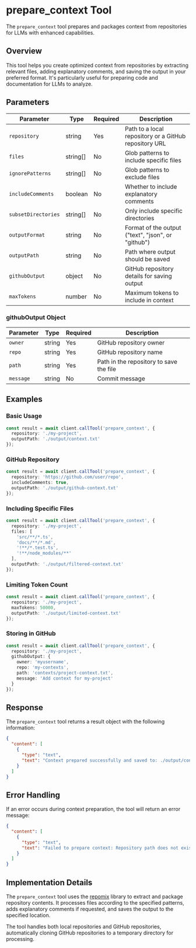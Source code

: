 # prepare_context Tool

The `prepare_context` tool prepares and packages context from repositories for LLMs with enhanced capabilities.

## Overview

This tool helps you create optimized context from repositories by extracting relevant files, adding explanatory comments, and saving the output in your preferred format. It's particularly useful for preparing code and documentation for LLMs to analyze.

## Parameters

| Parameter | Type | Required | Description |
|-----------|------|----------|-------------|
| `repository` | string | Yes | Path to a local repository or a GitHub repository URL |
| `files` | string[] | No | Glob patterns to include specific files |
| `ignorePatterns` | string[] | No | Glob patterns to exclude files |
| `includeComments` | boolean | No | Whether to include explanatory comments |
| `subsetDirectories` | string[] | No | Only include specific directories |
| `outputFormat` | string | No | Format of the output ("text", "json", or "github") |
| `outputPath` | string | No | Path where output should be saved |
| `githubOutput` | object | No | GitHub repository details for saving output |
| `maxTokens` | number | No | Maximum tokens to include in context |

### githubOutput Object

| Parameter | Type | Required | Description |
|-----------|------|----------|-------------|
| `owner` | string | Yes | GitHub repository owner |
| `repo` | string | Yes | GitHub repository name |
| `path` | string | Yes | Path in the repository to save the file |
| `message` | string | No | Commit message |

## Examples

### Basic Usage

```typescript
const result = await client.callTool('prepare_context', {
  repository: './my-project',
  outputPath: './output/context.txt'
});
```

### GitHub Repository

```typescript
const result = await client.callTool('prepare_context', {
  repository: 'https://github.com/user/repo',
  includeComments: true,
  outputPath: './output/github-context.txt'
});
```

### Including Specific Files

```typescript
const result = await client.callTool('prepare_context', {
  repository: './my-project',
  files: [
    'src/**/*.ts',
    'docs/**/*.md',
    '!**/*.test.ts',
    '!**/node_modules/**'
  ],
  outputPath: './output/filtered-context.txt'
});
```

### Limiting Token Count

```typescript
const result = await client.callTool('prepare_context', {
  repository: './my-project',
  maxTokens: 50000,
  outputPath: './output/limited-context.txt'
});
```

### Storing in GitHub

```typescript
const result = await client.callTool('prepare_context', {
  repository: './my-project',
  githubOutput: {
    owner: 'myusername',
    repo: 'my-contexts',
    path: 'contexts/project-context.txt',
    message: 'Add context for my-project'
  }
});
```

## Response

The `prepare_context` tool returns a result object with the following information:

```json
{
  "content": [
    {
      "type": "text",
      "text": "Context prepared successfully and saved to: ./output/context.txt\n\nContext prepared successfully. 25 files processed with approximately 32450 tokens.\n\nEstimated token count: 32450\n"
    }
  ]
}
```

## Error Handling

If an error occurs during context preparation, the tool will return an error message:

```json
{
  "content": [
    {
      "type": "text",
      "text": "Failed to prepare context: Repository path does not exist: ./non-existent-repo"
    }
  ]
}
```

## Implementation Details

The `prepare_context` tool uses the [repomix](https://github.com/ayndqy/repomix) library to extract and package repository contents. It processes files according to the specified patterns, adds explanatory comments if requested, and saves the output to the specified location.

The tool handles both local repositories and GitHub repositories, automatically cloning GitHub repositories to a temporary directory for processing.
